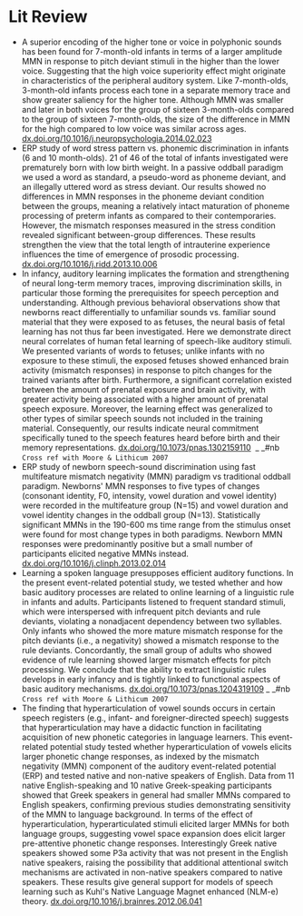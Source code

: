# Lit Review


* A superior encoding of the higher tone or voice in polyphonic sounds has been found for 7-month-old infants in terms of a larger amplitude MMN in response to pitch deviant stimuli in the higher than the lower voice. Suggesting that the high voice superiority effect might originate in characteristics of the peripheral auditory system. Like 7-month-olds, 3-month-old infants process each tone in a separate memory trace and show greater saliency for the higher tone. Although MMN was smaller and later in both voices for the group of sixteen 3-month-olds compared to the group of sixteen 7-month-olds, the size of the difference in MMN for the high compared to low voice was similar across ages.  [dx.doi.org/10.1016/j.neuropsychologia.2014.02.023](https://dx.doi.org/10.1016/j.neuropsychologia.2014.02.023) 
* ERP study of word stress pattern vs. phonemic discrimination in infants (6 and 10 month-olds). 21 of 46 of the total of infants investigated were prematurely born with low birth weight. In a passive oddball paradigm we used a word as standard, a pseudo-word as phoneme deviant, and an illegally uttered word as stress deviant. Our results showed no differences in MMN responses in the phoneme deviant condition between the groups, meaning a relatively intact maturation of phoneme processing of preterm infants as compared to their contemporaries. However, the mismatch responses measured in the stress condition revealed significant between-group differences. These results strengthen the view that the total length of intrauterine experience influences the time of emergence of prosodic processing. [dx.doi.org/10.1016/j.ridd.2013.10.006](https://dx.doi.org/10.1016/j.ridd.2013.10.006) 
* In infancy, auditory learning implicates the formation and strengthening of neural long-term memory traces, improving discrimination skills, in particular those forming the prerequisites for speech perception and understanding. Although previous behavioral observations show that newborns react differentially to unfamiliar sounds vs. familiar sound material that they were exposed to as fetuses, the neural basis of fetal learning has not thus far been investigated. Here we demonstrate direct neural correlates of human fetal learning of speech-like auditory stimuli. We presented variants of words to fetuses; unlike infants with no exposure to these stimuli, the exposed fetuses showed enhanced brain activity (mismatch responses) in response to pitch changes for the trained variants after birth. Furthermore, a significant correlation existed between the amount of prenatal exposure and brain activity, with greater activity being associated with a higher amount of prenatal speech exposure. Moreover, the learning effect was generalized to other types of similar speech sounds not included in the training material. Consequently, our results indicate neural commitment specifically tuned to the speech features heard before birth and their memory representations. [dx.doi.org/10.1073/pnas.1302159110](https://dx.doi.org/10.1073/pnas.1302159110)  _ _#nb `Cross ref with Moore & Lithicum 2007` 
* ERP study of newborn speech-sound discrimination using fast multifeature mismatch negativity (MMN) paradigm vs traditional oddball paradigm. Newborns' MMN responses to five types of changes (consonant identity, F0, intensity, vowel duration and vowel identity) were recorded in the multifeature group (N=15) and vowel duration and vowel identity changes in the oddball group (N=13). Statistically significant MMNs in the 190-600 ms time range from the stimulus onset were found for most change types in both paradigms. Newborn MMN responses were predominantly positive but a small number of participants elicited negative MMNs instead.  [dx.doi.org/10.1016/j.clinph.2013.02.014](https://dx.doi.org/10.1016/j.clinph.2013.02.014) 
* Learning a spoken language presupposes efficient auditory functions. In the present event-related potential study, we tested whether and how basic auditory processes are related to online learning of a linguistic rule in infants and adults. Participants listened to frequent standard stimuli, which were interspersed with infrequent pitch deviants and rule deviants, violating a nonadjacent dependency between two syllables. Only infants who showed the more mature mismatch response for the pitch deviants (i.e., a negativity) showed a mismatch response to the rule deviants. Concordantly, the small group of adults who showed evidence of rule learning showed larger mismatch effects for pitch processing. We conclude that the ability to extract linguistic rules develops in early infancy and is tightly linked to functional aspects of basic auditory mechanisms. [dx.doi.org/10.1073/pnas.1204319109](https://dx.doi.org/10.1073/pnas.1204319109) _ _#nb `Cross ref with Moore & Lithicum 2007` 
* The finding that hyperarticulation of vowel sounds occurs in certain speech registers (e.g., infant- and foreigner-directed speech) suggests that hyperarticulation may have a didactic function in facilitating acquisition of new phonetic categories in language learners. This event-related potential study tested whether hyperarticulation of vowels elicits larger phonetic change responses, as indexed by the mismatch negativity (MMN) component of the auditory event-related potential (ERP) and tested native and non-native speakers of English. Data from 11 native English-speaking and 10 native Greek-speaking participants showed that Greek speakers in general had smaller MMNs compared to English speakers, confirming previous studies demonstrating sensitivity of the MMN to language background. In terms of the effect of hyperarticulation, hyperarticulated stimuli elicited larger MMNs for both language groups, suggesting vowel space expansion does elicit larger pre-attentive phonetic change responses. Interestingly Greek native speakers showed some P3a activity that was not present in the English native speakers, raising the possibility that additional attentional switch mechanisms are activated in non-native speakers compared to native speakers. These results give general support for models of speech learning such as Kuhl's Native Language Magnet enhanced (NLM-e) theory. [dx.doi.org/10.1016/j.brainres.2012.06.041](https://dx.doi.org/10.1016/j.brainres.2012.06.041) 


